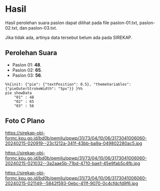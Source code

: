 # Hasil

Hasil perolehan suara paslon dapat dilihat pada file paslon-01.txt, paslon-02.txt, dan paslon-03.txt.

Jika tidak ada, artinya data tersebut belum ada pada SIREKAP.

## Perolehan Suara

 * Paslon 01: **48**.
 * Paslon 02: **65**.
 * Paslon 03: **56**.

```mermaid
%%{init: {"pie": {"textPosition": 0.5}, "themeVariables": {"pieOuterStrokeWidth": "5px"}} }%%
pie showData
    "01" : 48
    "02" : 65
    "03" : 56
```
## Foto C Plano

https://sirekap-obj-formc.kpu.go.id/bd0b/pemilu/ppwp/31/73/04/10/06/3173041006060-20240215-020919--23c1212a-341f-43bb-ba9a-049802280ac5.jpg

https://sirekap-obj-formc.kpu.go.id/bd0b/pemilu/ppwp/31/73/04/10/06/3173041006060-20240215-021032--3a2aae5b-71bd-4710-bae1-45e9fab5c4fb.jpg

https://sirekap-obj-formc.kpu.go.id/bd0b/pemilu/ppwp/31/73/04/10/06/3173041006060-20240215-021149--5842f593-0ebc-411f-9070-0c4cfdcfd9f6.jpg
